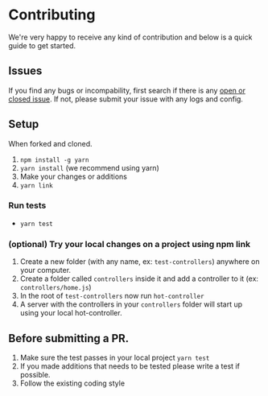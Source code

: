 # Contributing

We're very happy to receive any kind of contribution and below is a quick guide to get started.

## Issues
If you find any bugs or incompability, first search if there is any [open or closed issue](https://github.com/hot-controller/hot-controller/issues?utf8=%E2%9C%93&q=is%3Aissue). If not, please submit your issue with any logs and config.

## Setup

When forked and cloned.
1) `npm install -g yarn`
2) `yarn install` (we recommend using yarn)
3) Make your changes or additions
4) `yarn link`
<!-- 5) `yarn link hot-controller`-->

### Run tests
* `yarn test`

### (optional) Try your local changes on a project using npm link

1) Create a new folder (with any name, ex: `test-controllers`) anywhere on your computer. 
2) Create a folder called `controllers` inside it and add a controller to it (ex: `controllers/home.js`)
3) In the root of `test-controllers` now run `hot-controller`
4) A server with the controllers in your `controllers` folder will start up using your local hot-controller.

## Before submitting a PR.
1) Make sure the test passes in your local project `yarn test`
2) If you made additions that needs to be tested please write a test if possible.
3) Follow the existing coding style
